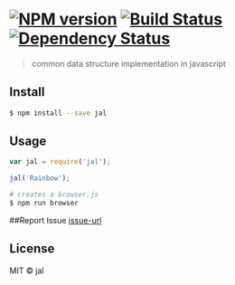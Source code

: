 #  [![NPM version][npm-image]][npm-url] [![Build Status][travis-image]][travis-url] [![Dependency Status][daviddm-url]][daviddm-image]

> common data structure implementation in javascript


## Install

```sh
$ npm install --save jal
```


## Usage

```js
var jal = require('jal');

jal('Rainbow');
```

```sh
# creates a browser.js
$ npm run browser
```


##Report Issue 
[issue-url]


## License

MIT © jal

[issue-url]: https://github.com/yashprit/jal/issues
[npm-url]: https://npmjs.org/package/jal
[npm-image]: https://badge.fury.io/js/jal.svg
[travis-url]: https://travis-ci.org/yashprit/jal
[travis-image]: https://travis-ci.org/yashprit/jal.svg?branch=master
[daviddm-url]: https://david-dm.org/yashprit/jal.svg?theme=shields.io
[daviddm-image]: https://david-dm.org/yashprit/jal
